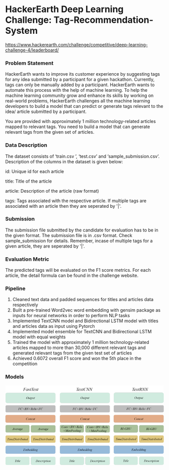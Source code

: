 # HackerEarth Deep Learning Challenge: Tag-Recommendation-System

https://www.hackerearth.com/challenge/competitive/deep-learning-challenge-4/leaderboard/

### Problem Statement
HackerEarth wants to improve its customer experience by suggesting tags for any idea submitted by a participant for a given hackathon. Currently, tags can only be manually added by a participant. HackerEarth wants to automate this process with the help of machine learning. To help the machine learning community grow and enhance its skills by working on real-world problems, HackerEarth challenges all the machine learning developers to build a model that can predict or generate tags relevant to the idea/ article submitted by a participant.

You are provided with approximately 1 million technology-related articles mapped to relevant tags. You need to build a model that can generate relevant tags from the given set of articles.

### Data Description
The dataset consists of ‘train.csv ’, ‘test.csv’ and ‘sample_submission.csv’. Description of the columns in the dataset is given below:

id: Unique id for each article

title: Title of the article

article: Description of the article (raw format)

tags: Tags associated with the respective article. If multiple tags are associated with an article then they are seperated by '|'.

### Submission

The submission file submitted by the candidate for evaluation has to be in the given format. The submission file is in .csv format. Check sample_submission for details. Remember, incase of multiple tags for a given article, they are seperated by '|'. 

### Evaluation Metric

The predicted tags will be evaluated on the F1 score metrics. For each article, the detail formula can be found in the challenge website.

### Pipeline
1. Cleaned text data and padded sequences for titles and articles data respectively 
2. Built a pre-trained Word2vec word embedding with gensim package as inputs for neural networks in order to perform NLP tasks
3. Implemented TextCNN model and Bidirectional LSTM model with titles and articles data as input using Pytorch
4. Implemented model ensemble for TextCNN and Bidirectional LSTM model with equal weights
5. Trained the model with approximately 1 million technology-related articles mapped to more than 30,000 different relevant tags and generated relevant tags from the given test set of articles
6. Achieved 0.6072 overall F1 score and won the 5th place in the competition

### Models

![image](https://github.com/moqi112358/Tag-Recommendation-System/blob/master/image/model.png)
